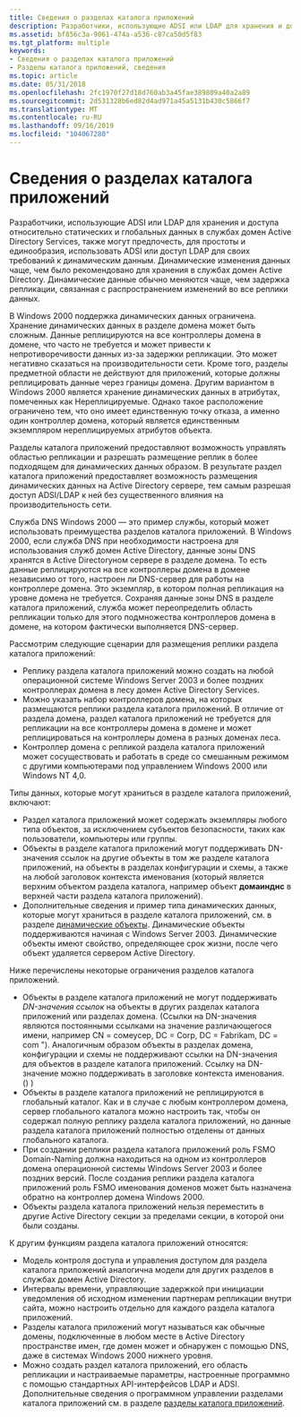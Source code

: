 ```yaml
---
title: Сведения о разделах каталога приложений
description: Разработчики, использующие ADSI или LDAP для хранения и доступа относительно статических и глобальных данных в службах домен Active Directory Services, также могут предпочесть, для простоты и единообразия, использовать ADSI или доступ LDAP для своих требований к динамическим данным. Динамические изменения данных чаще, чем было рекомендовано для хранения в службах домен Active Directory. Динамические данные обычно меняются чаще, чем задержка репликации, связанная с распространением изменений во все реплики данных.
ms.assetid: bf856c3a-9061-474a-a536-c87ca50d5f83
ms.tgt_platform: multiple
keywords:
- Сведения о разделах каталога приложений
- Разделы каталога приложений, сведения
ms.topic: article
ms.date: 05/31/2018
ms.openlocfilehash: 2fc1970f27d18d760ab3a45fae389809a40a2a89
ms.sourcegitcommit: 2d531328b6ed82d4ad971a45a5131b430c5866f7
ms.translationtype: MT
ms.contentlocale: ru-RU
ms.lasthandoff: 09/16/2019
ms.locfileid: "104067280"
---
```

# <a name="about-application-directory-partitions"></a>Сведения о разделах каталога приложений

Разработчики, использующие ADSI или LDAP для хранения и доступа относительно статических и глобальных данных в службах домен Active Directory Services, также могут предпочесть, для простоты и единообразия, использовать ADSI или доступ LDAP для своих требований к динамическим данным. Динамические изменения данных чаще, чем было рекомендовано для хранения в службах домен Active Directory. Динамические данные обычно меняются чаще, чем задержка репликации, связанная с распространением изменений во все реплики данных.

В Windows 2000 поддержка динамических данных ограничена. Хранение динамических данных в разделе домена может быть сложным. Данные реплицируются на все контроллеры домена в домене, что часто не требуется и может привести к непротиворечивости данных из-за задержки репликации. Это может негативно сказаться на производительности сети. Кроме того, разделы предметной области не действуют для приложений, которые должны реплицировать данные через границы домена. Другим вариантом в Windows 2000 является хранение динамических данных в атрибутах, помеченных как Нереплицируемые. Однако такое расположение ограничено тем, что оно имеет единственную точку отказа, а именно один контроллер домена, который является единственным экземпляром нереплицируемых атрибутов объекта.

Разделы каталога приложений предоставляют возможность управлять областью репликации и разрешать размещение реплик в более подходящем для динамических данных образом. В результате раздел каталога приложений предоставляет возможность размещения динамических данных на Active Directory сервере, тем самым разрешая доступ ADSI/LDAP к ней без существенного влияния на производительность сети.

Служба DNS Windows 2000 — это пример службы, который может использовать преимущества разделов каталога приложений. В Windows 2000, если служба DNS при необходимости настроена для использования служб домен Active Directory, данные зоны DNS хранятся в Active Directoryном сервере в разделе домена. То есть данные реплицируются на все контроллеры домена в домене независимо от того, настроен ли DNS-сервер для работы на контроллере домена. Это экземпляр, в котором полная репликация на уровне домена не требуется. Сохраняя данные зоны DNS в разделе каталога приложений, служба может переопределить область репликации только для этого подмножества контроллеров домена в домене, на котором фактически выполняется DNS-сервер.

Рассмотрим следующие сценарии для размещения реплики раздела каталога приложений:

-   Реплику раздела каталога приложений можно создать на любой операционной системе Windows Server 2003 и более поздних контроллерах домена в лесу домен Active Directory Services.
-   Можно указать набор контроллеров домена, на которых размещаются реплики раздела каталога приложений. В отличие от раздела домена, раздел каталога приложений не требуется для репликации на все контроллеры домена в домене и может реплицироваться на контроллеры домена в разных доменах леса.
-   Контроллер домена с репликой раздела каталога приложений может сосуществовать и работать в среде со смешанным режимом с другими компьютерами под управлением Windows 2000 или Windows NT 4,0.

Типы данных, которые могут храниться в разделе каталога приложений, включают:

-   Раздел каталога приложений может содержать экземпляры любого типа объектов, за исключением субъектов безопасности, таких как пользователи, компьютеры или группы.
-   Объекты в разделе каталога приложений могут поддерживать DN-значения ссылок на другие объекты в том же разделе каталога приложений, на объекты в разделах конфигурации и схемы, а также на любой заголовок контекста именования (который является верхним объектом раздела каталога, например объект **домаинднс** в верхней части раздела каталога приложений).
-   Дополнительные сведения и пример типа динамических данных, которые могут храниться в разделе каталога приложений, см. в разделе [динамические объекты](dynamic-objects.md). Динамические объекты поддерживаются начиная с Windows Server 2003. Динамические объекты имеют свойство, определяющее срок жизни, после чего объект удаляется сервером Active Directory.

Ниже перечислены некоторые ограничения разделов каталога приложений.

-   Объекты в разделе каталога приложений не могут поддерживать *DN-значения ссылок* на объекты в других разделах каталога приложений или разделах домена. (Ссылки на DN-значения являются постоянными ссылками на значение различающегося имени, например CN = сомеусер, DC = Corp, DC = Fabrikam, DC = com "). Аналогичным образом объекты в разделах домена, конфигурации и схемы не поддерживают ссылки на DN-значения для объектов в разделе каталога приложений. Ссылку на DN-значение можно поддерживать в заголовке контекста именования. () )
-   Объекты в разделе каталога приложений не реплицируются в глобальный каталог. Как и в случае с любым контроллером домена, сервер глобального каталога можно настроить так, чтобы он содержал полную реплику раздела каталога приложений, но данные раздела каталога приложений полностью отделены от данных глобального каталога.
-   При создании реплики раздела каталога приложений роль FSMO Domain-Naming должна находиться на одном из контроллеров домена операционной системы Windows Server 2003 и более поздних версий. После создания реплики раздела каталога приложений роль FSMO именования доменов может быть назначена обратно на контроллер домена Windows 2000.
-   Объекты раздела каталога приложений нельзя переместить в другие Active Directory секции за пределами секции, в которой они были созданы.

К другим функциям раздела каталога приложений относятся:

-   Модель контроля доступа и управления доступом для раздела каталога приложений аналогична модели для других разделов в службах домен Active Directory.
-   Интервалы времени, управляющие задержкой при инициации уведомления об исходном изменении партнерам репликации внутри сайта, можно настроить отдельно для каждого раздела каталога приложений.
-   Разделы каталога приложений могут называться как обычные домены, подключенные в любом месте в Active Directory пространстве имен, где домен может и обнаружен с помощью DNS, даже в системах Windows 2000 нижнего уровня.
-   Можно создать раздел каталога приложений, его область репликации и настраиваемые параметры, настроенные программно с помощью стандартных API-интерфейсов LDAP и ADSI. Дополнительные сведения о программном управлении разделами каталога приложений см. в разделе [разделы каталога приложений](application-directory-partitions.md).

 

 




